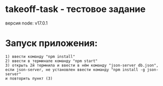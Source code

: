 # takeoff-task - тестовое задание

версия node: v17.0.1

# Запуск приложения:
    1) ввести команду "npm install"
    2) ввести в терминале команду "npm start" 
    3) открыть 2й термнила и ввести в нём команду "json-server db.json",
    если json-server, не установлен ввести команду "npm install -g json-server"
    и повторить пункт (3)
 
